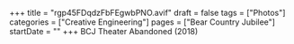 +++
title = "rgp45FDqdzFbFEgwbPNO.avif"
draft = false
tags = ["Photos"]
categories = ["Creative Engineering"]
pages = ["Bear Country Jubilee"]
startDate = ""
+++
BCJ Theater Abandoned (2018)
